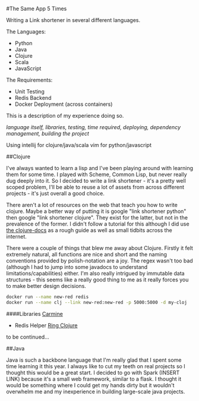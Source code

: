 #The Same App 5 Times

Writing a Link shortener in several different languages.

The Languages:
- Python
- Java
- Clojure
- Scala
- JavaScript

The Requirements:
- Unit Testing
- Redis Backend
- Docker Deployment (across containers)

This is a description of my experience doing so.

*language itself, libraries, testing, time required, deploying, dependency management, building the project*

Using intellij for clojure/java/scala
vim for python/javascript

##Clojure

I've always wanted to learn a lisp and I've been playing around with learning them for some time. I played with Scheme, Common Lisp, but never really dug deeply into it. So I decided to write a link shortener - it's a pretty well scoped problem, I'll be able to reuse a lot of assets from across different projects - it's just overall a good choice.

There aren't a lot of resources on the web that teach you how to write clojure. Maybe a better way of putting it is google "link shortener python" then google "link shortener clojure". They exist for the latter, but not in the prevalence of the former. I didn't follow a tutorial for this although I did use [the clojure-docs](http://clojure-doc.org/articles/tutorials/basic_web_development.html) as a rough guide as well as small tidbits across the internet.

There were a couple of things that blew me away about Clojure. Firstly it felt extremely natural, all functions are nice and short and the naming conventions provided by polish-notation are a joy. The regex wasn't too bad (although I had to jump into some javadocs to understand limitations/capabilities) either. I'm also really intrigued by immutable data structures - this seems like a really good thing to me as it really forces you to make better design decisions.

```sh
docker run --name new-red redis
docker run --name clj --link new-red:new-red -p 5000:5000 -d my-cloj
```
####Libraries
[Carmine](https://github.com/ptaoussanis/carmine)
- Redis Helper
[Ring Clojure](https://github.com/ring-clojure)

to be continued...

##Java

Java is such a backbone language that I'm really glad that I spent some time learning it this year. I always like to cut my teeth on real projects so I thought this would be a great start. I decided to go with Spark (INSERT LINK) because it's a small web framework, similar to a flask. I thought it would be something where I could get my hands dirty but it wouldn't overwhelm me and my inexperience in building large-scale java projects.
